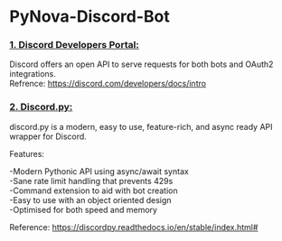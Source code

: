 # PyNova-Discord-Bot

### [1. Discord Developers Portal:](https://discord.com/developers/docs/intro)
Discord offers an open API to serve requests for both bots and OAuth2 integrations.     
Refrence: https://discord.com/developers/docs/intro  


### [2. Discord.py:](https://discordpy.readthedocs.io/en/stable/index.html#)
discord.py is a modern, easy to use, feature-rich, and async ready API wrapper for Discord.  

Features:  

-Modern Pythonic API using async/await syntax  
-Sane rate limit handling that prevents 429s  
-Command extension to aid with bot creation  
-Easy to use with an object oriented design  
-Optimised for both speed and memory  

Reference: https://discordpy.readthedocs.io/en/stable/index.html#

